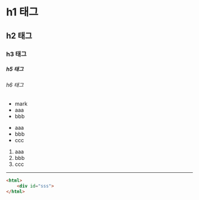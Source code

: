 # h1 태그
## h2 태그
### h3 태그
##### h5 태그
###### h6 태그

* mark
* aaa
* bbb

- aaa
- bbb
- ccc

1. aaa
2. bbb
3. ccc
   
---
``` html
<html>
    <div id="sss">
</html>
```
